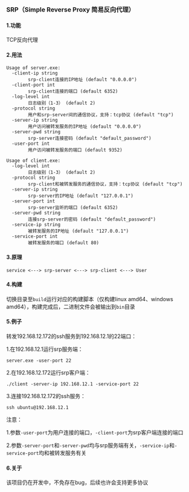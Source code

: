 ### SRP（Simple Reverse Proxy 简易反向代理）

#### 1.功能
TCP反向代理
#### 2.用法
```
Usage of server.exe:
  -client-ip string
        srp-client连接的IP地址 (default "0.0.0.0")
  -client-port int
        srp-client连接的端口 (default 6352)
  -log-level int
        日志级别（1-3） (default 2)
  -protocol string
        用户和srp-server间的通信协议，支持：tcp协议 (default "tcp")
  -server-ip string
        用户访问被转发服务的IP地址 (default "0.0.0.0")
  -server-pwd string
        srp-server连接密码 (default "default_password")
  -user-port int
        用户访问被转发服务的端口 (default 9352)
        
Usage of client.exe:
  -log-level int
        日志级别（1-3） (default 2)
  -protocol string
        srp-client和被转发服务的通信协议，支持：tcp协议 (default "tcp")
  -server-ip string
        srp-server的IP地址 (default "127.0.0.1")
  -server-port int
        srp-server监听的端口 (default 6352)
  -server-pwd string
        连接srp-server的密码 (default "default_password")
  -service-ip string
        被转发服务的IP地址 (default "127.0.0.1")
  -service-port int
        被转发服务的端口 (default 80)
```

#### 3.原理
`service <---> srp-server <---> srp-client <---> User`

#### 4.构建

切换目录至`build`运行对应的构建脚本（仅构建linux amd64、windows amd64），构建完成后，二进制文件会被输出到`bin`目录

#### 5.例子

转发192.168.12.172的ssh服务到192.168.12.1的22端口：

1.在192.168.12.1运行srp服务端：

```shell
server.exe -user-port 22
```

2.在192.168.12.172运行srp客户端：

```shell
./client -server-ip 192.168.12.1 -service-port 22
```

3.连接192.168.12.172的ssh服务：

```shell
ssh ubuntu@192.168.12.1
```

注意：

1.参数`-user-port`为用户连接的端口，`-client-port`为srp客户端连接的端口

2.参数`-server-port`和`-server-pwd`均与srp服务端有关，`-service-ip`和`-service-port`均和被转发服务有关

#### 6.关于

该项目仍在开发中，不免存在bug，后续也许会支持更多协议
